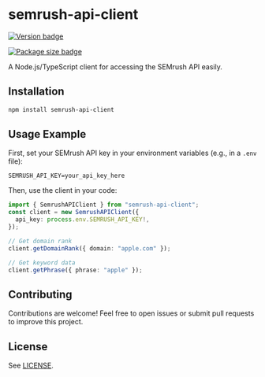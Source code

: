 # semrush-api-client

[![Version badge](https://badgen.net/github/release/RenKoya1/semrush-api-client?refresh)](https://github.com/RenKoya1/semrush-api-client/releases)

[![Package size badge](https://badgen.net/bundlephobia/minzip/semrush-api-client)](https://bundlephobia.com/package/semrush-api-client)

A Node.js/TypeScript client for accessing the SEMrush API easily.

## Installation

```sh
npm install semrush-api-client
```

## Usage Example

First, set your SEMrush API key in your environment variables (e.g., in a `.env` file):

```
SEMRUSH_API_KEY=your_api_key_here
```

Then, use the client in your code:

```ts
import { SemrushAPIClient } from "semrush-api-client";
const client = new SemrushAPIClient({
  api_key: process.env.SEMRUSH_API_KEY!,
});

// Get domain rank
client.getDomainRank({ domain: "apple.com" });

// Get keyword data
client.getPhrase({ phrase: "apple" });
```

## Contributing

Contributions are welcome! Feel free to open issues or submit pull requests to improve this project.

## License

See [LICENSE](LICENSE).
